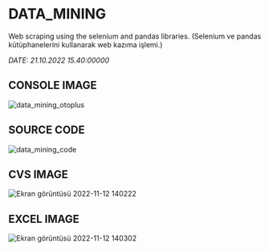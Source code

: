 # DATA_MINING
Web scraping using the selenium and pandas libraries. (Selenium ve pandas kütüphanelerini kullanarak web kazıma işlemi.)

*DATE: 21.10.2022 15.40:00000*

## CONSOLE IMAGE

![data_mining_otoplus](https://user-images.githubusercontent.com/98910348/197197289-1bb91841-618b-4c22-a055-4625d3b3e450.jpg)

## SOURCE CODE

![data_mining_code](https://user-images.githubusercontent.com/98910348/197197690-764d8c3e-dfe2-4f05-bb50-c8ff877c1ad6.jpg)

## CVS IMAGE

![Ekran görüntüsü 2022-11-12 140222](https://user-images.githubusercontent.com/98910348/201471125-d9e6aa50-fbdf-4ef2-b95c-a370a41f6342.jpg)

## EXCEL IMAGE

![Ekran görüntüsü 2022-11-12 140302](https://user-images.githubusercontent.com/98910348/201471134-cd2e1c87-fce8-4f86-a3b7-66a7504d6aa3.jpg)
